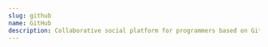 ```yaml
---
slug: github
name: GitHub
description: Collaborative social platform for programmers based on Git
---
```

